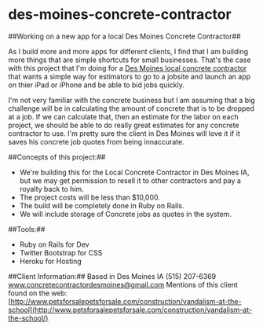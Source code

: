 # des-moines-concrete-contractor
##Working on a new app for a local Des Moines Concrete Contractor##

As I build more and more apps for different clients, I find that I am building more things that are simple shortcuts for small businesses.  That's the case with this project that I'm doing for a [Des Moines local concrete contractor](https://www.concretecontractordesmoines.com/) that wants a simple way for estimators to go to a jobsite and launch an app on thier iPad or iPhone and be able to bid jobs quickly.

I'm not very familiar with the concrete business but I am assuming that a big challenge will be in calculating the amount of concrete that is to be dropped at a job.  If we can calculate that, then an estimate for the labor on each project, we should be able to do really great estimates for any concrete contractor to use. I'm pretty sure the client in Des Moines will love it if it saves his concrete job quotes from being innaccurate.  

##Concepts of this project:##
* We're building this for the Local Concrete Contractor in Des Moines IA, but we may get permission to resell it to other contractors and pay a royalty back to him.
* The project costs will be less than $10,000.
* The build will be completely done in Ruby on Rails.
* We will include storage of Concrete jobs as quotes in the system.

##Tools:##
* Ruby on Rails for Dev
* Twitter Bootstrap for CSS
* Heroku for Hosting

##Client Information:##
Based in Des Moines IA 
(515) 207-6369
www.concretecontractordesmoines@gmail.com
Mentions of this client found on the web: [http://www.petsforsalepetsforsale.com/construction/vandalism-at-the-school](http://www.petsforsalepetsforsale.com/construction/vandalism-at-the-school/)
